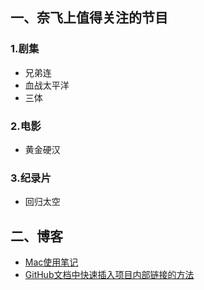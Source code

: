 ## 一、奈飞上值得关注的节目

### 1.剧集
- 兄弟连
- 血战太平洋
- 三体

### 2.电影
- 黄金硬汉

### 3.纪录片
- 回归太空

## 二、博客
- [Mac使用笔记](blog/Mac使用笔记.md)
- [GitHub文档中快速插入项目内部链接的方法](blog/GitHub文档中快速插入项目内部链接的方法.md)